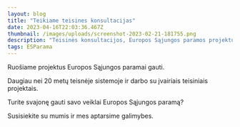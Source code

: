 ```yaml
---
layout: blog
title: "Teikiame teisines konsultacijas"
date: 2023-04-16T22:03:36.467Z
thumbnail: /images/uploads/screenshot-2023-02-21-181755.png
description: "Teisinės konsultacijos, Europos Sąjungos paramos projektų rengimas."
tags: ESParama
---
```

Ruošiame projektus Europos Sąjungos paramai gauti.

Daugiau nei 20 metų teisnėje sistemoje ir darbo su įvairiais teisiniais projektais.

Turite svajonę gauti savo veiklai Europos Sąjungos paramą?

Susisiekite su mumis ir mes aptarsime galimybes.
